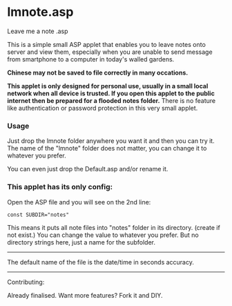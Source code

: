 # lmnote.asp
Leave me a note .asp

This is a simple small ASP applet that enables you to leave notes onto server and view them, especially when you are unable to send message from smartphone to a computer in today's walled gardens.

**Chinese may not be saved to file correctly in many occations.**

**This applet is only designed for personal use, usually in a small local network when all device is trusted. If you open this applet to the public internet then be prepared for a flooded notes folder.** There is no feature like authentication or password protection in this very small applet.

### Usage

Just drop the lmnote folder anywhere you want it and then you can try it. The name of the "lmnote" folder does not matter, you can change it to whatever you prefer.

You can even just drop the Default.asp and/or rename it. 

### This applet has its only config: 

Open the ASP file and you will see on the 2nd line:

```vbscript
const SUBDIR="notes"
```

This means it puts all note files into "notes" folder in its directory. (create if not exist.) You can change the value to whatever you prefer. But no directory strings here, just a name for the subfolder.

------

The default name of the file is the date/time in seconds accuracy. 

------

Contributing:

Already finalised. Want more features? Fork it and DIY.

